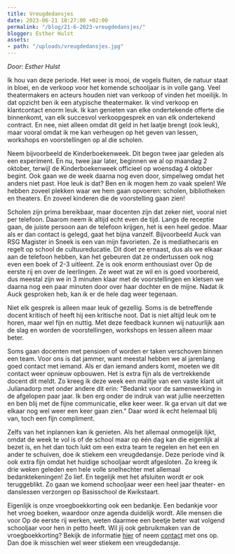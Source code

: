 ```yaml
---
title: Vreugdedansjes
date: 2023-06-21 18:27:00 +02:00
permalink: "/blog/21-6-2023-vreugdedansjes/"
blogger: Esther Hulst
assets:
- path: "/uploads/vreugdedansjes.jpg"
---
```


*Door: Esther Hulst*

Ik hou van deze periode. Het weer is mooi, de vogels fluiten, de natuur staat in bloei, en de verkoop voor het komende schooljaar is in volle gang. Veel theatermakers en acteurs houden niet van verkoop of vinden het moeilijk. In dat opzicht ben ik een atypische theatermaker. Ik vind verkoop en klantcontact enorm leuk. Ik kan genieten van elke ondertekende offerte die binnenkomt, van elk succesvol verkoopgesprek en van elk ondertekend contract. En nee, niet alleen omdat dit geld in het laatje brengt (ook leuk), maar vooral omdat ik me kan verheugen op het geven van lessen, workshops en voorstellingen op al die scholen.

Neem bijvoorbeeld de Kinderboekenweek. Dit begon twee jaar geleden als een experiment. En nu, twee jaar later, beginnen we al op maandag 2 oktober, terwijl de Kinderboekenweek officieel op woensdag 4 oktober begint. Ook gaan we de week daarna nog even door, simpelweg omdat het anders niet past. Hoe leuk is dat? Ben en ik mogen hem zo vaak spelen! We hebben zoveel plekken waar we hem gaan opvoeren: scholen, bibliotheken en theaters. En zoveel kinderen die de voorstelling gaan zien!

Scholen zijn prima bereikbaar, maar docenten zijn dat zeker niet, vooral niet per telefoon. Daarom neem ik altijd echt even de tijd. Langs de receptie gaan, de juiste persoon aan de telefoon krijgen, het is een heel gedoe. Maar als er dan contact is gelegd, gaat het bijna vanzelf. Bijvoorbeeld Auck van RSG Magister in Sneek is een van mijn favorieten. Ze is mediathecaris en regelt op school de cultuureducatie. Dit doet ze ernaast, dus als we elkaar aan de telefoon hebben, kan het gebeuren dat ze ondertussen ook nog even een boek of 2-3 uitleent. Ze is ook enorm enthousiast over Op de eerste rij en over de leerlingen. Ze weet wat ze wil en is goed voorbereid, dus meestal zijn we in 3 minuten klaar met de voorstellingen en kletsen we daarna nog een paar minuten door over haar dochter en de mijne. Nadat ik Auck gesproken heb, kan ik er de hele dag weer tegenaan.

Niet elk gesprek is alleen maar leuk of gezellig. Soms is de betreffende docent kritisch of heeft hij een kritische noot. Dat is niet altijd leuk om te horen, maar wel fijn en nuttig. Met deze feedback kunnen wij natuurlijk aan de slag en worden de voorstellingen, workshops en lessen alleen maar beter.

Soms gaan docenten met pensioen of worden er taken verschoven binnen een team. Voor ons is dat jammer, want meestal hebben we al jarenlang goed contact met iemand. Als er dan iemand anders komt, moeten we dit contact weer opnieuw opbouwen. Het is extra fijn als de vertrekkende docent dit meldt. Zo kreeg ik deze week een mailtje van een vaste klant uit Julianadorp met onder andere dit erin: "Bedankt voor de samenwerking in de afgelopen paar jaar. Ik ben erg onder de indruk van wat jullie neerzetten en ben blij met de fijne communicatie, elke keer weer. Ik ga ervan uit dat we elkaar nog wel weer een keer gaan zien." Daar word ik echt helemaal blij van, toch een fijn compliment.

Zelfs van het inplannen kan ik genieten. Als het allemaal onmogelijk lijkt, omdat de week te vol is of de school maar op één dag kan die eigenlijk al bezet is, en het dan toch lukt om een extra team te regelen en het een en ander te schuiven, doe ik stiekem een vreugdedansje. Deze periode vind ik ook extra fijn omdat het huidige schooljaar wordt afgesloten. Zo kreeg ik drie weken geleden een hele volle snelhechter met allemaal bedanktekeningen! Zo lief. En tegelijk met het afsluiten wordt er ook teruggeblikt. Zo gaan we komend schooljaar weer een heel jaar theater- en danslessen verzorgen op Basisschool de Kwikstaart.

Eigenlijk is onze vroegboekkorting ook een bedankje. Een bedankje voor het vroeg boeken, waardoor onze agenda duidelijk wordt. Alle mensen die voor Op de eerste rij werken, weten daarmee een beetje beter wat volgend schooljaar voor hen in petto heeft. Wil jij ook gebruikmaken van de vroegboekkorting? Bekijk de informatie [hier](https://www.opde1sterij.nl/opde1sterij/actie/) of neem [contact](https://www.opde1sterij.nl/contact/) met ons op. Dan doe ik misschien wel weer stiekem een vreugdedansje.